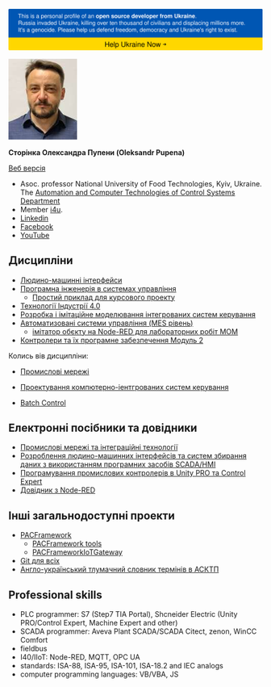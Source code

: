 [![Stand With Ukraine](https://raw.githubusercontent.com/vshymanskyy/StandWithUkraine/main/banner-personal-page.svg)](https://stand-with-ukraine.pp.ua)

![](foto.jpg)

**Сторінка Олександра Пупени (Oleksandr Pupena)**

[Веб версія](https://pupenasan.github.io/)

- Asoc. professor National University of Food Technologies, Kyiv, Ukraine. The [Automation and Computer Technologies of Control Systems Department](https://www.iasu-nuft.pp.ua/staff)
- Member [i4u](https://www.i4u.in.ua/team).
- [Linkedin](https://www.linkedin.com/in/oleksandr-pupena-67aa0b33/)
- [Facebook](https://www.facebook.com/fieldbusbook)
- [YouTube](https://www.youtube.com/c/OleksandrPupena)

## Дисципліни

- [Людино-машинні інтерфейси](https://github.com/pupenasan/hmi)
- [Програмна інженерія в системах управління](https://github.com/pupenasan/ProgIngContrSystems)
  - [Простий приклад для курсового проекту](https://github.com/pupenasan/pikursexmpl)
- [Технології Індустрії 4.0](https://github.com/pupenasan/TI40)
- [Розробка і імітаційне моделювання інтегрованих систем керування](https://github.com/pupenasan/rimit)
- [Автоматизовані системи управління (MES рівень)](https://pupenasan.github.io/MOMdisc/)
  - [імітатор обєкту на Node-RED для лабораторних робіт MOM](https://github.com/pupenasan/MOMlabsim)
- [Контролери та їх програмне забезпечення Модуль 2](https://github.com/pupenasan/kpz2)

Колись вів дисципліни:

- [Промислові мережі](https://github.com/pupenasan/fieldbus)
- [Проектування компютерно-іентгрованих систем керування](https://github.com/pupenasan/pkis)

- [Batch Control](https://github.com/pupenasan/batchcontrol)

## Електронні посібники та довідники

- [Промислові мережі та інтеграційні технології](https://pupenasan.github.io/fieldbusbook/2010/)
- [Розроблення людино-машинних інтерфейсів та систем збирання даних з використанням програмних засобів SCADA/HMI](https://pupenasan.github.io/hmibook/)
- [Програмування промислових контролерів в Unity PRO та Control Expert](https://pupenasan.github.io/controlexpertbook/)
- [Довідник з Node-RED](https://pupenasan.github.io/NodeREDGuidUKR)

## Інші загальнодоступні проекти

- [PACFramework](https://github.com/pupenasan/PACFramework)
  - [PACFramework tools](https://github.com/pupenasan/pacframework-tools)
  - [PACFrameworkIoTGateway](https://github.com/pupenasan/PACFrameworkIoTGateway)
- [Git для всіх](https://pupenasan.github.io/Git4All)
- [Англо-український тлумачний словник термінів в АСКТП](https://github.com/pupenasan/ControlDict)

## Professional skills

- PLC programmer: S7 (Step7 TIA Portal), Shcneider Electric (Unity PRO/Control Expert, Machine Expert and other) 
- SCADA programmer: Aveva Plant SCADA/SCADA Citect, zenon, WinCC Comfort
- fieldbus
- I40/IIoT: Node-RED, MQTT, OPC UA
- standards: ISA-88, ISA-95, ISA-101, ISA-18.2 and IEC analogs 
- computer programming languages:  VB/VBA, JS        
